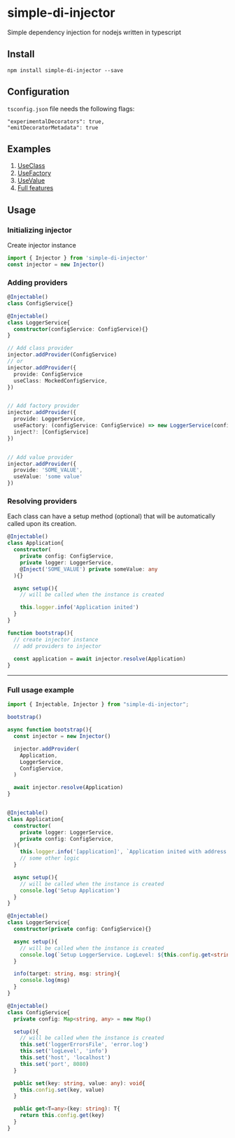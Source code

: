 # simple-di-injector
Simple dependency injection for nodejs written in typescript

## Install
```
npm install simple-di-injector --save
```

## Configuration
`tsconfig.json` file needs the following flags:
```
"experimentalDecorators": true,
"emitDecoratorMetadata": true
```

## Examples
1. [UseClass](https://github.com/burkoyuriy/simple-di-injector/blob/main/examples/useClass.ts)
2. [UseFactory](https://github.com/burkoyuriy/simple-di-injector/blob/main/examples/useFactory.ts)
3. [UseValue](https://github.com/burkoyuriy/simple-di-injector/blob/main/examples/useValue.ts)
4. [Full features](https://github.com/burkoyuriy/simple-di-injector/blob/main/examples/example.ts)

## Usage

### Initializing injector
Create injector instance

```ts
import { Injector } from 'simple-di-injector'
const injector = new Injector()
```

### Adding providers
```ts
@Injectable()
class ConfigService{}

@Injectable()
class LoggerService{
  constructor(configService: ConfigService){}
}

// Add class provider
injector.addProvider(ConfigService)
// or
injector.addProvider({
  provide: ConfigService
  useClass: MockedConfigService,
})


// Add factory provider
injector.addProvider({
  provide: LoggerService,
  useFactory: (configService: ConfigService) => new LoggerService(configService)
  inject?: [ConfigService]
})


// Add value provider
injector.addProvider({
  provide: 'SOME_VALUE',
  useValue: 'some value'
})
```

### Resolving providers
Each class can have a setup method (optional) that will be automatically called upon its creation.

```ts
@Injectable()
class Application{
  constructor(
    private config: ConfigService, 
    private logger: LoggerService, 
    @Inject('SOME_VALUE') private someValue: any
  ){}

  async setup(){
    // will be called when the instance is created 

    this.logger.info('Application inited')
  }
}

function bootstrap(){
  // create injector instance
  // add providers to injector
  
  const application = await injector.resolve(Application)
}
```

---
### Full usage example

```ts
import { Injectable, Injector } from "simple-di-injector";

bootstrap()

async function bootstrap(){
  const injector = new Injector()

  injector.addProvider(
    Application, 
    LoggerService, 
    ConfigService,
  )

  await injector.resolve(Application)
}


@Injectable()
class Application{
  constructor(
    private logger: LoggerService,
    private config: ConfigService,
  ){
    this.logger.info('[application]', `Application inited with address: ${this.config.get('host')}:${this.config.get('port')}`)
    // some other logic
  }

  async setup(){
    // will be called when the instance is created 
    console.log('Setup Application')
  }
}

@Injectable()
class LoggerService{
  constructor(private config: ConfigService){}

  async setup(){
    // will be called when the instance is created 
    console.log(`Setup LoggerService. LogLevel: ${this.config.get<string>('logLevel')}, LoggerErrorsFile: ${this.config.get<string>('loggerErrorsFile')}`)
  }

  info(target: string, msg: string){
    console.log(msg)
  }
}

@Injectable()
class ConfigService{
  private config: Map<string, any> = new Map()

  setup(){
    // will be called when the instance is created 
    this.set('loggerErrorsFile', 'error.log')
    this.set('logLevel', 'info')
    this.set('host', 'localhost')
    this.set('port', 8080)
  }

  public set(key: string, value: any): void{
    this.config.set(key, value)
  }

  public get<T=any>(key: string): T{
    return this.config.get(key)
  }
}
```

